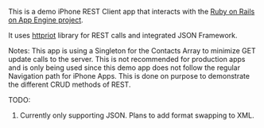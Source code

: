 This is a demo iPhone REST Client app that interacts with the [Ruby on Rails on App Engine project](http://github.com/freshblocks/iPhone-JSON "Ruby on Rails on App Engine project").

It uses [httpriot](http://labratrevenge.com/httpriot/ "httpriot") library for REST calls and integrated JSON Framework.

Notes:
This app is using a Singleton for the Contacts Array to minimize GET update calls to the server. This is not recommended for production apps and is only being used since this demo app does not follow the regular Navigation path for iPhone Apps. This is done on purpose to demonstrate the different CRUD methods of REST.

TODO:
1. Currently only supporting JSON. Plans to add format swapping to XML.
